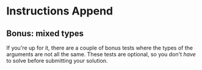 # Instructions Append

## Bonus: mixed types

If you're up for it, there are a couple of bonus tests where the types of the arguments are not all the same.
These tests are optional, so you don't _have_ to solve before submitting your solution.
